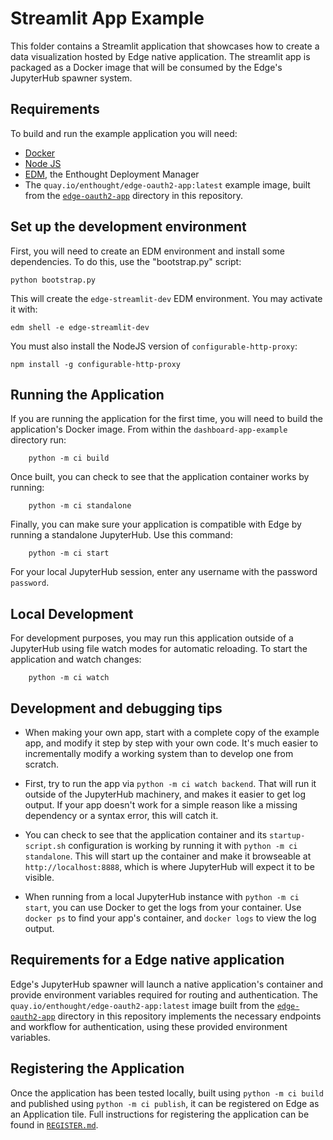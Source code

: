 # Streamlit App Example

This folder contains a Streamlit application that showcases how to
create a data visualization hosted by Edge native application. 
The streamlit  app is packaged as a Docker image that will be consumed
by the Edge's JupyterHub spawner system.

## Requirements

To build and run the example application you will need:
- [Docker](https://docker.com)
- [Node JS](https://nodejs.org)
- [EDM](https://www.enthought.com/edm/), the Enthought Deployment Manager
- The `quay.io/enthought/edge-oauth2-app:latest` example image,
  built from the [`edge-oauth2-app`](../edge-oauth2-app/) directory in this repository.

## Set up the development environment

First, you will need to create an EDM environment and install some dependencies.
To do this, use the "bootstrap.py" script:

```commandline
python bootstrap.py
```

This will create the `edge-streamlit-dev` EDM environment.  You may activate it with:

```commandline
edm shell -e edge-streamlit-dev
```

You must also install the NodeJS version of `configurable-http-proxy`:

```commandline
npm install -g configurable-http-proxy
```

## Running the Application

If you are running the application for the first time, you will need to build
the application's Docker image. From within the `dashboard-app-example` directory
run:

```commandline
    python -m ci build
```

Once built, you can check to see that the application container works by running:

```commandline
    python -m ci standalone
````

Finally, you can make sure your application is compatible with Edge by running
a standalone JupyterHub. Use this command:

```commandline
    python -m ci start
```

For your local JupyterHub session, enter any username with the password `password`.

## Local Development

For development purposes, you may run this application outside of a JupyterHub using file
watch modes for automatic reloading. To start the application and watch changes:

```commandline
    python -m ci watch
```

## Development and debugging tips

* When making your own app, start with a complete copy of the example app, and
  modify it step by step with your own code.  It's much easier to
  incrementally modify a working system than to develop one from scratch.

* First, try to run the app via `python -m ci watch backend`.  That will run it
  outside of the JupyterHub machinery, and makes it easier to get log output.
  If your app doesn't work for a simple reason like a missing dependency or
  a syntax error, this will catch it.

* You can check to see that the application container and its `startup-script.sh`
  configuration is working by running it with `python -m ci standalone`. This will
  start up the container and make it browseable at `http://localhost:8888`, which
  is where JupyterHub will expect it to be visible.

* When running from a local JupyterHub instance with `python -m ci start`, you
  can use Docker to get the logs from your container.  Use `docker ps` to find
  your app's container, and `docker logs` to view the log output.
  
## Requirements for a Edge native application

Edge's JupyterHub spawner will launch a native application's container and provide
environment variables required for routing and authentication. The
`quay.io/enthought/edge-oauth2-app:latest` image built from the 
[`edge-oauth2-app`](../edge-oauth2-app/) directory in this repository implements
the necessary endpoints and workflow for authentication, using these provided
environment variables.

## Registering the Application

Once the application has been tested locally, built using `python -m ci build` and
published using `python -m ci publish`, it can be registered on Edge as an Application tile.
Full instructions for registering the application can be found in [`REGISTER.md`](./REGISTER.md).